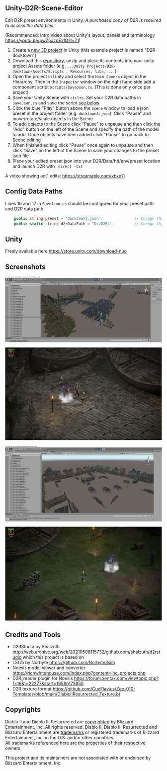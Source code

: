 ## Unity-D2R-Scene-Editor
Edit D2R preset environments in Unity. *A purchased copy of D2R is required to access the data files*.  

(Recommended: intro video about Unity's layout, panels and terminology https://youtu.be/pwZpJzpE2lQ?t=71)

1. Create a [new 3D project](https://youtu.be/mcHBN_mDIxI?t=23) in Unity (this example project is named "D2R-docktown")
2. Download this [repository](https://github.com/pairofdocs/Unity-D2R-Scene-Editor/archive/refs/heads/master.zip), unzip and place its contents into your unity project Assets folder (e.g. `...Unity Projects/D2R-docktown/Assets/Scripts , Resources, libs, ...`)
3. Open the project in Unity and select the `Main Camera` object in the Hierarchy. Then in the `Inspector` window on the right hand side add a component script `Scripts/SaveJson.cs`. (This is done only once per project)
4. Save your Unity Scene with `ctrl+s`. Set your D2R data paths in `SaveJson.cs` and save the script [see below](#config-data-paths)
5. Click the blue "Play" button above the `Scene` window to load a json preset in the project folder (e.g. `docktown3.json`). Click "Pause" and move/rotate/scale objects in the Scene
6. To add objects to the Scene click "Pause" to unpause and then click the "Add" button on the left of the Scene and specify the path of the model to add. Once objects have been added click "Pause" to go back to Scene editing 
7. When finished editing click "Pause" once again to unpause and then click "Save" on the left of the Scene to save your changes to the preset json file
8. Place your edited preset json into your D2R/Data/hd/env/preset location and launch D2R with `-direct -txt`

A video showing act1 edits: https://streamable.com/xbxe7i


## Config Data Paths
Lines 16 and 17 in `SaveJson.cs` should be configured for your preset path and D2R data path
```cs
    public string preset = "docktown3.json";              // Change this to be the json preset that is edited
    public static string d2rDataPath = "D:/D2R/";         // Change this to where your D2R data is extracted (casc storage)
```


## Unity
Freely available here https://store.unity.com/download-nuo


## Screenshots
![Unity act3 scene](./screenshots/scene_docktown_lslib.jpg)

![Act3 docktown in-game](./screenshots/docktown_ingame.jpg)

![Unity act1 south scene](./screenshots/scene_act1towns.jpg)

![Act1 south in-game](./screenshots/act1towns_ingame.jpg)


## Credits and Tools
- D2RStudio by Shalzuth http://web.archive.org/web/20210508115732/github.com/shalzuth/d2rstudio which this project is based on
- LSLib by Norbyte https://github.com/Norbyte/lslib
- Noesis model viewer and converter https://richwhitehouse.com/index.php?content=inc_projects.php
- D2R_reader plugin for Noesis https://forum.xentax.com/viewtopic.php?f=16&t=22277&start=165#p173650
- D2R texture format https://github.com/CucFlavius/Zee-010-Templates/blob/main/DiabloIIResurrected_Texture.bt


## Copyrights
Diablo II and Diablo II: Resurrected are [copyrighted](https://www.blizzard.com/en-us/legal/9c9cb70b-d1ed-4e17-998a-16c6df46be7b/copyright-notices) by Blizzard Entertainment, Inc. All rights reserved. Diablo II, Diablo II: Resurrected and Blizzard Entertainment are [trademarks](https://www.blizzard.com/en-us/legal/9c9cb70b-d1ed-4e17-998a-16c6df46be7b/copyright-notices) or registered trademarks of Blizzard Entertainment, Inc. in the U.S. and/or other countries.  
All trademarks referenced here are the properties of their respective owners.

This project and its maintainers are not associated with or endorsed by Blizzard Entertainment, Inc.
